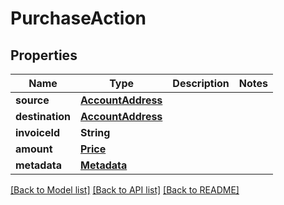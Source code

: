 # PurchaseAction

## Properties
Name | Type | Description | Notes
------------ | ------------- | ------------- | -------------
**source** | [**AccountAddress**](AccountAddress.md) |  | 
**destination** | [**AccountAddress**](AccountAddress.md) |  | 
**invoiceId** | **String** |  | 
**amount** | [**Price**](Price.md) |  | 
**metadata** | [**Metadata**](Metadata.md) |  | 

[[Back to Model list]](../README.md#documentation-for-models) [[Back to API list]](../README.md#documentation-for-api-endpoints) [[Back to README]](../README.md)


